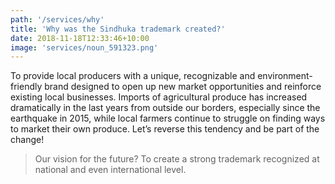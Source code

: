 ```yaml
---
path: '/services/why'
title: 'Why was the Sindhuka trademark created?'
date: 2018-11-18T12:33:46+10:00
image: 'services/noun_591323.png'
---
```


To provide local producers with a unique, recognizable and environment-friendly brand designed to open
up new market opportunities and reinforce existing local businesses. Imports of agricultural produce has
increased dramatically in the last years from outside our borders, especially since the earthquake in 2015,
while local farmers continue to struggle on finding ways to market their own produce. Let’s reverse this
tendency and be part of the change!

> Our vision for the future? To create a strong trademark recognized at national and even international level.

